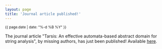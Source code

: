```yaml
---
layout: page
title: 'Journal article published!'
---
```


<small>{{ page.date | date: "%-d %B %Y" }}</small>

The journal article "Tarsis: An effective automata-based abstract domain for string analysis", by missing authors, has just been published! Available [here](https://doi.org/10.1002/smr.2647).
